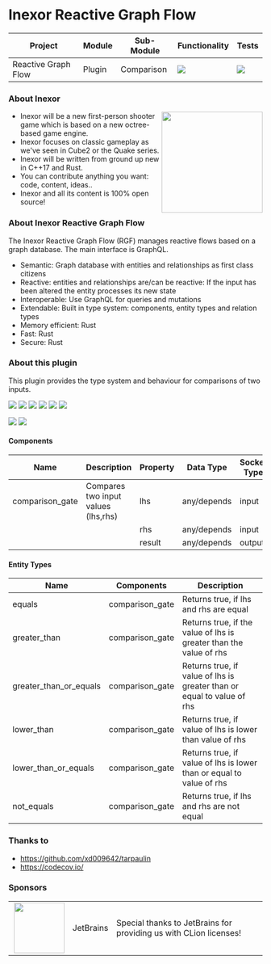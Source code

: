 # Inexor Reactive Graph Flow

| Project             | Module | Sub-Module  | Functionality                                                        | Tests                                                                                                                                                            |
|---------------------|--------|-------------|----------------------------------------------------------------------|------------------------------------------------------------------------------------------------------------------------------------------------------------------|
| Reactive Graph Flow | Plugin | Comparison  | <img src="https://img.shields.io/badge/state-completed-brightgreen"> | [<img src="https://img.shields.io/codecov/c/github/inexorgame/inexor-rgf-plugin-comparison">](https://app.codecov.io/gh/inexorgame/inexor-rgf-plugin-comparison) |

### About Inexor

<a href="https://inexor.org/">
<img align="right" width="200" height="200" src="https://raw.githubusercontent.com/inexorgame/inexor-rgf-plugin-comparison/main/docs/images/inexor_2.png">
</a>

* Inexor will be a new first-person shooter game which is based on a new octree-based game engine.
* Inexor focuses on classic gameplay as we've seen in Cube2 or the Quake series.
* Inexor will be written from ground up new in C++17 and Rust.
* You can contribute anything you want: code, content, ideas..
* Inexor and all its content is 100% open source!

### About Inexor Reactive Graph Flow

The Inexor Reactive Graph Flow (RGF) manages reactive flows based on a graph database. The main interface is GraphQL.

* Semantic: Graph database with entities and relationships as first class citizens
* Reactive: entities and relationships are/can be reactive: If the input has been altered the entity processes its new state
* Interoperable: Use GraphQL for queries and mutations
* Extendable: Built in type system: components, entity types and relation types
* Memory efficient: Rust
* Fast: Rust
* Secure: Rust

### About this plugin

This plugin provides the type system and behaviour for comparisons of two inputs.

[<img src="https://img.shields.io/badge/Language-Rust-brightgreen">](https://www.rust-lang.org/)
[<img src="https://img.shields.io/badge/Platforms-Linux%20%26%20Windows-brightgreen">]()
[<img src="https://img.shields.io/github/workflow/status/inexorgame/inexor-rgf-plugin-comparison/Rust">](https://github.com/inexorgame/inexor-rgf-plugin-comparison/actions?query=workflow%3ARust)
[<img src="https://img.shields.io/github/last-commit/inexorgame/inexor-rgf-plugin-comparison">]()
[<img src="https://img.shields.io/github/languages/code-size/inexorgame/inexor-rgf-plugin-comparison">]()
[<img src="https://img.shields.io/codecov/c/github/inexorgame/inexor-rgf-plugin-comparison">](https://app.codecov.io/gh/inexorgame/inexor-rgf-plugin-comparison)

[<img src="https://img.shields.io/github/license/inexorgame/inexor-rgf-plugin-comparison">](https://github.com/inexorgame/inexor-rgf-plugin-comparison/blob/main/LICENSE)
[<img src="https://img.shields.io/discord/698219248954376256?logo=discord">](https://discord.com/invite/acUW8k7)

#### Components

| Name            | Description                         | Property | Data Type   | Socket Type |
|-----------------|-------------------------------------|----------|-------------|-------------|
| comparison_gate | Compares two input values (lhs,rhs) | lhs      | any/depends | input       |
|                 |                                     | rhs      | any/depends | input       |
|                 |                                     | result   | any/depends | output      |

#### Entity Types

| Name                   | Components      | Description                                                            |
|------------------------|-----------------|------------------------------------------------------------------------|
| equals                 | comparison_gate | Returns true, if lhs and rhs are equal                                 |
| greater_than           | comparison_gate | Returns true, if the value of lhs is greater than the value of rhs     |
| greater_than_or_equals | comparison_gate | Returns true, if value of lhs is greater than or equal to value of rhs |
| lower_than             | comparison_gate | Returns true, if value of lhs is lower than value of rhs               |
| lower_than_or_equals   | comparison_gate | Returns true, if value of lhs is lower than or equal to value of rhs   |
| not_equals             | comparison_gate | Returns true, if lhs and rhs are not equal                             |

### Thanks to

* https://github.com/xd009642/tarpaulin
* https://codecov.io/

### Sponsors

|                                                                                                                                                                                                                                  |           |                                                                   |
|----------------------------------------------------------------------------------------------------------------------------------------------------------------------------------------------------------------------------------|-----------|-------------------------------------------------------------------|
| <a href="https://www.jetbrains.com/?from=github.com/inexorgame"><img align="right" width="100" height="100" src="https://raw.githubusercontent.com/inexorgame/inexor-rgf-plugin-comparison/main/docs/images/icon_CLion.svg"></a> | JetBrains | Special thanks to JetBrains for providing us with CLion licenses! |
